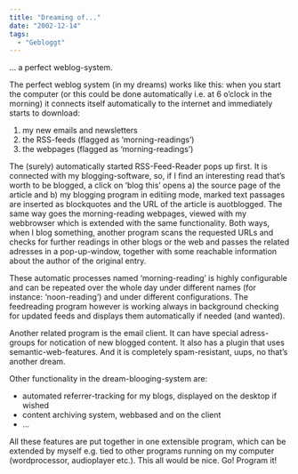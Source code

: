 ```yaml
---
title: "Dreaming of..."
date: "2002-12-14"
tags:
  - "Gebloggt"
---
```


… a perfect weblog-system.

The perfect weblog system (in my dreams) works like this: when you start the computer (or this could be done automatically i.e. at 6 o’clock in the morning) it connects itself automatically to the internet and immediately starts to download:

1. my new emails and newsletters
2. the RSS\-feeds (flagged as ‘morning-readings’)
3. the webpages (flagged as ‘morning-readings’)

The (surely) automatically started RSS-Feed-Reader pops up first. It is connected with my blogging-software, so, if I find an interesting read that’s worth to be blogged, a click on ‘blog this’ opens a) the source page of the article and b) my blogging program in editiing mode, marked text passages are inserted as blockquotes and the URL of the article is auotblogged. The same way goes the morning-reading webpages, viewed with my webbrowser which is extended with the same functionality. Both ways, when I blog something, another program scans the requested URLs and checks for further readings in other blogs or the web and passes the related adresses in a pop-up-window, together with some reachable information about the author of the original entry.

These automatic processes named ‘morning-reading’ is highly configurable and can be repeated over the whole day under different names (for instance: ‘noon-reading’) and under different configurations. The feedreading program however is working always in background checking for updated feeds and displays them automatically if needed (and wanted).

Another related program is the email client. It can have special adress-groups for notication of new blogged content. It also has a plugin that uses semantic-web-features. And it is completely spam-resistant, uups, no that’s another dream.

Other functionality in the dream-blooging-system are:

- automated referrer-tracking for my blogs, displayed on the desktop if wished
- content archiving system, webbased and on the client
- …

All these features are put together in one extensible program, which can be extended by myself e.g. tied to other programs running on my computer (wordprocessor, audioplayer etc.). This all would be nice. Go! Program it!
